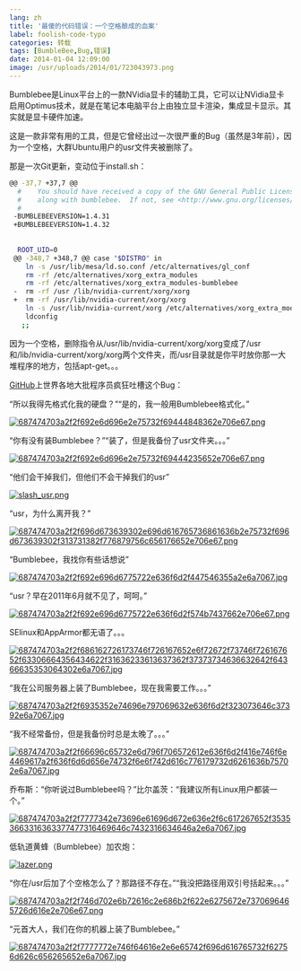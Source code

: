```yaml
---
lang: zh
title: '最傻的代码错误：一个空格酿成的血案'
label: foolish-code-typo
categories: 转载
tags: [BumbleBee,Bug,错误]
date: 2014-01-04 12:09:00
image: /usr/uploads/2014/01/723043973.png
---
```

Bumblebee是Linux平台上的一款NVidia显卡的辅助工具，它可以让NVidia显卡启用Optimus技术，就是在笔记本电脑平台上由独立显卡渲染，集成显卡显示。其实就是显卡硬件加速。

这是一款非常有用的工具，但是它曾经出过一次很严重的Bug（虽然是3年前），因为一个空格，大群Ubuntu用户的usr文件夹被删除了。

那是一次Git更新，变动位于install.sh：

```bash
@@ -37,7 +37,7 @@
  #    You should have received a copy of the GNU General Public License
  #    along with bumblebee.  If not, see <http://www.gnu.org/licenses/>.
  #
 -BUMBLEBEEVERSION=1.4.31
 +BUMBLEBEEVERSION=1.4.32
  
  
  ROOT_UID=0
 @@ -348,7 +348,7 @@ case "$DISTRO" in
    ln -s /usr/lib/mesa/ld.so.conf /etc/alternatives/gl_conf
    rm -rf /etc/alternatives/xorg_extra_modules
    rm -rf /etc/alternatives/xorg_extra_modules-bumblebee
 -  rm -rf /usr /lib/nvidia-current/xorg/xorg
 +  rm -rf /usr/lib/nvidia-current/xorg/xorg
    ln -s /usr/lib/nvidia-current/xorg /etc/alternatives/xorg_extra_modules-bumblebee
    ldconfig
   ;;
```

因为一个空格，删除指令从/usr/lib/nvidia-current/xorg/xorg变成了/usr和/lib/nvidia-current/xorg/xorg两个文件夹，而/usr目录就是你平时放你那一大堆程序的地方，包括apt-get。。。

<a href="https://github.com/MrMEEE/bumblebee-Old-and-abbandoned/commit/a047be85247755cdbe0acce6#diff-1" target="_blank">GitHub</a>上世界各地大批程序员疯狂吐槽这个Bug：

“所以我得先格式化我的硬盘？”“是的，我一般用Bumblebee格式化。”

<a href="/usr/uploads/2014/01/3298154581.png"><img src="/usr/uploads/2014/01/3298154581.png" alt="687474703a2f2f692e6d696e2e75732f69444848362e706e67.png" /></a>

“你有没有装Bumblebee？”“装了，但是我备份了usr文件夹。。。”

<a href="/usr/uploads/2014/01/2909647635.png"><img src="/usr/uploads/2014/01/2909647635.png" alt="687474703a2f2f692e6d696e2e75732f69444235652e706e67.png" /></a>

“他们会干掉我们，但他们不会干掉我们的usr”

<a href="/usr/uploads/2014/01/723043973.png"><img src="/usr/uploads/2014/01/723043973.png" alt="slash_usr.png" /></a>

“usr，为什么离开我？”

<a href="/usr/uploads/2014/01/1115107318.png"><img src="/usr/uploads/2014/01/1115107318.png" alt="687474703a2f2f696d673639302e696d616765736861636b2e75732f696d673639302f313731382f776879756c656176652e706e67.png" /></a>

“Bumblebee，我找你有些话想说”

<a href="/usr/uploads/2014/01/3261213394.jpg"><img src="/usr/uploads/2014/01/3261213394.jpg" alt="687474703a2f2f692e696d6775722e636f6d2f447546355a2e6a7067.jpg" /></a>

“usr？早在2011年6月就不见了，呵呵。”

<a href="/usr/uploads/2014/01/4006259684.png"><img src="/usr/uploads/2014/01/4006259684.png" alt="687474703a2f2f692e696d6775722e636f6d2f574b7437662e706e67.png" /></a>

SElinux和AppArmor都无语了。。。

<a href="/usr/uploads/2014/01/2872907203.jpg"><img src="/usr/uploads/2014/01/2872907203.jpg" alt="687474703a2f2f686162726173746f726167652e6f72672f73746f726167652f63306664356434622f31636233613637362f37373734636632642f64366635353064302e6a7067.jpg" /></a>

“我在公司服务器上装了Bumblebee，现在我需要工作。。。”

<a href="/usr/uploads/2014/01/2792998614.jpg"><img src="/usr/uploads/2014/01/2792998614.jpg" alt="687474703a2f2f6935352e74696e797069632e636f6d2f323073646c37392e6a7067.jpg" /></a>

“我不经常备份，但是我备份时总是太晚了。。。”

<a href="/usr/uploads/2014/01/2548332387.jpg"><img src="/usr/uploads/2014/01/2548332387.jpg" alt="687474703a2f2f66696c65732e6d796f706572612e636f6d2f416e746f6e4469617a2f636f6d6d656e74732f6e6f742d616c776179732d6261636b75702e6a7067.jpg" /></a>

乔布斯：“你听说过Bumblebee吗？”比尔盖茨：“我建议所有Linux用户都装一个。”

<a href="/usr/uploads/2014/01/1807140881.jpg"><img src="/usr/uploads/2014/01/1807140881.jpg" alt="687474703a2f2f7777342e73696e61696d672e636e2f6c617267652f35353663316363377477316469646c7432316634646a2e6a7067.jpg" /></a>

低轨道黄蜂（Bumblebee）加农炮：

<a href="/usr/uploads/2014/01/3115206340.png"><img src="/usr/uploads/2014/01/3115206340.png" alt="lazer.png" /></a>

“你在/usr后加了个空格怎么了？那路径不存在。”“我没把路径用双引号括起来。。。”

<a href="/usr/uploads/2014/01/1434800310.png"><img src="/usr/uploads/2014/01/1434800310.png" alt="687474703a2f2f746d702e6b72616c2e686b2f622e6275672e7370696465726d616e2e706e67.png" /></a>

“元首大人，我们在你的机器上装了Bumblebee。”

<a href="/usr/uploads/2014/01/1519896961.jpg"><img src="/usr/uploads/2014/01/1519896961.jpg" alt="687474703a2f2f7777772e746f64616e2e6e65742f696d616765732f62756d626c656265652e6a7067.jpg" /></a>
